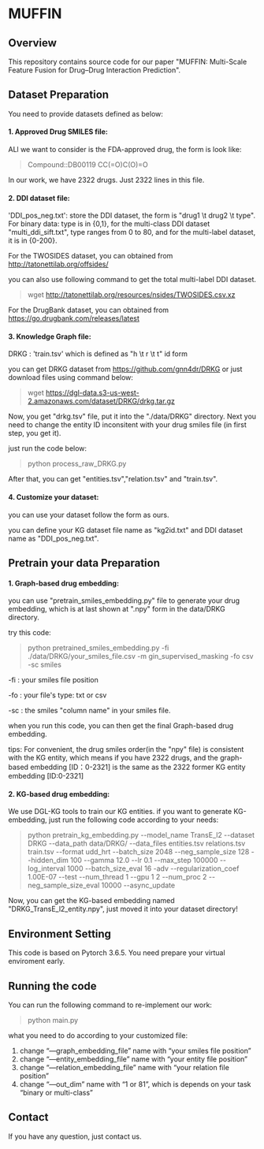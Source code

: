# MUFFIN

## Overview

This repository contains source code for our paper "MUFFIN: Multi-Scale Feature Fusion for Drug–Drug Interaction Prediction".

## Dataset Preparation

You need to provide datasets defined as below:

#### 1. Approved Drug SMILES file:

ALl we want to consider is the FDA-approved drug, the form is look like:

> Compound::DB00119	CC(=O)C(O)=O

In our work, we have 2322 drugs. Just 2322 lines in this file.

#### 2. DDI dataset file:

'DDI_pos_neg.txt': store the DDI dataset, the form is "drug1 \t drug2 \t type". For binary data: type is in {0,1}, for the multi-class DDI dataset "multi_ddi_sift.txt", type ranges from 0 to 80, and for the multi-label dataset, it is in {0-200}.

For the TWOSIDES dataset, you can obtained from http://tatonettilab.org/offsides/

you can also use following command to get the total multi-label DDI dataset.

> wget http://tatonettilab.org/resources/nsides/TWOSIDES.csv.xz

For the DrugBank dataset, you can obtained from https://go.drugbank.com/releases/latest

#### 3. Knowledge Graph file:

DRKG : 'train.tsv' which is defined as "h \t r \t t" id form

you can get DRKG dataset from https://github.com/gnn4dr/DRKG or just download files using command below:

> wget https://dgl-data.s3-us-west-2.amazonaws.com/dataset/DRKG/drkg.tar.gz

Now, you get "drkg.tsv" file, put it into the "./data/DRKG" directory. Next you need to change the entity ID inconsitent with your drug smiles file (in first step, you get it). 

just run the code below:

> python process_raw_DRKG.py

After that, you can get "entities.tsv","relation.tsv" and "train.tsv".

#### 4. Customize your dataset:

you can use your dataset follow the form as ours.

you can define your KG dataset file name as "kg2id.txt" and DDI dataset name as "DDI_pos_neg.txt".

## Pretrain your data Preparation

#### 1. Graph-based drug embedding:

you can use "pretrain_smiles_embedding.py" file to generate your drug embedding, which is at last shown at ".npy" form in the data/DRKG directory.

try this code:

> python pretrained_smiles_embedding.py -fi ./data/DRKG/your_smiles_file.csv -m gin_supervised_masking -fo csv -sc smiles

-fi : your smiles file position

-fo : your file's type: txt or csv

-sc : the smiles "column name" in your smiles file. 

when you run this code, you can then get the final Graph-based drug embedding.

tips: For convenient, the drug smiles order(in the "npy" file) is consistent with the KG entity, which means if you have 2322 drugs, and the graph-based embedding \[ID：0-2321\] is the same as the 2322 former KG entity embedding \[ID:0-2321\]

#### 2. KG-based drug embedding:

We use DGL-KG tools to train our KG entities. if you want to generate KG-embedding, just run the following code according to your needs:

> python pretrain_kg_embedding.py --model_name TransE_l2 --dataset DRKG --data_path data/DRKG/ --data_files entities.tsv relations.tsv train.tsv --format udd_hrt --batch_size 2048 --neg_sample_size 128 --hidden_dim 100 --gamma 12.0 --lr 0.1 --max_step 100000 --log_interval 1000 --batch_size_eval 16 -adv --regularization_coef 1.00E-07 --test --num_thread 1 --gpu 1 2 --num_proc 2 --neg_sample_size_eval 10000 --async_update

Now, you can get the KG-based embedding named "DRKG_TransE_l2_entity.npy", just moved it into your dataset directory!

## Environment Setting 

This code is based on Pytorch 3.6.5. You need prepare your virtual enviroment early.

## Running the code

You can run the following command to re-implement our work:

> python main.py

what you need to do according to your customized file:
1. change “—graph_embedding_file” name with “your smiles file position”
2. change “—entity_embedding_file” name with “your entity file position”
3. change “—relation_embedding_file” name with “your relation file position”
4. change “—out_dim” name with “1 or 81”, which is depends on your task “binary or multi-class”

## Contact

If you have any question, just contact us.  
